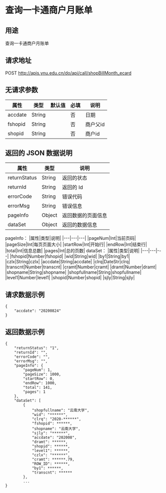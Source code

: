 # 查询一卡通商户月账单

## 用途

查询一卡通商户月账单

## 请求地址

POST http://apis.ynu.edu.cn/do/api/call/shopBillMonth_ecard

## 无请求参数

| 属性  | 类型   | 默认值 | 必填 | 说明       |
| ----- | ------ | ------ | ---- | ---------- |
|accdate|String||否|日期|
|fshopid|String||否|商户父id|
|shopid|String||否|商户id|

## 返回的 JSON 数据说明

| 属性         | 类型   | 说明               |
| ------------ | ------ | ------------------ |
| returnStatus | String | 返回的状态         |
| returnId     | String | 返回的 Id          |
| errorCode    | String | 错误代码           |
| errorMsg     | String | 错误信息           |
| pageInfo     | Object | 返回数据的页面信息 |
| dataSet      | Object | 返回的数据信息     |

pageInfo：
|属性|类型|说明|
|---|---|---|
|pageNum|Int|当前页码|
|pageSize|Int|每页页面大小|
|startRow|Int|开始行|
|endRow|Int|结束行|
|total|Int|信息总数|
|pages|Int|总的页数|
dataSet：
|属性|类型|说明|
|---|---|---|
|fshopid|Number|fshopid|
|wid|String|wid|
|by1|String|by1|
|czlx|String|czlx|
|accdate|String|accdate|
|clrq|DateStr|clrq|
|transcnt|Number|transcnt|
|cramt|Number|cramt|
|dramt|Number|dramt|
|shopname|String|shopname|
|shopfullname|String|shopfullname|
|level1|Number|level1|
|shopid|Number|shopid|
|sjly|String|sjly|

## 请求数据示例

```
{ 
    "accdate": "20200824"
}
```

## 返回数据示例

```
{
    "returnStatus": "1",
    "returnId": "",
    "errorCode": "",
    "errorMsg": "",
    "pageInfo": {
        "pageNum": 1,
        "pageSize": 1000,
        "startRow": 0,
        "endRow": 1000,
        "total": 141,
        "pages": 1
    },
    "dataSet": [
        {
            "shopfullname": "云南大学",
            "wid": "******",
            "clrq": "2020-******",
            "fshopid": ******,
            "shopname": "云南大学",
            "sjly": "******",
            "accdate": "202008",
            "dramt": ******,
            "shopid": ******,
            "level1": ******,
            "czlx": "******",
            "cramt": ******.79,
            "ROW_ID": ******,
            "by1": ******,
            "transcnt": ******
        },
        ...
}
```
